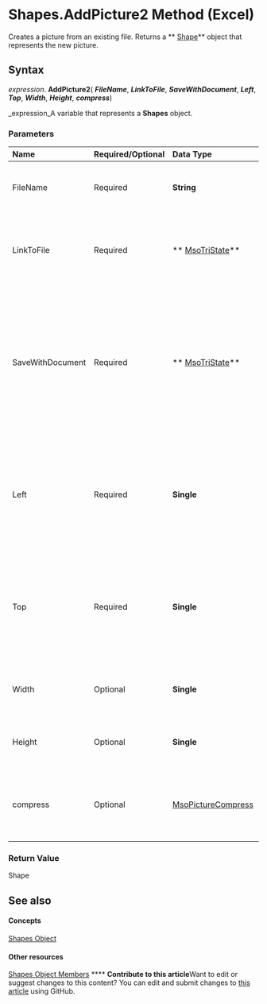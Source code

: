 
# Shapes.AddPicture2 Method (Excel)

Creates a picture from an existing file. Returns a  ** [Shape](f9c6548c-d028-1b70-a11c-c4b45ff19177.md)** object that represents the new picture.


## Syntax

 _expression_. **AddPicture2**( **_FileName_**,  **_LinkToFile_**,  **_SaveWithDocument_**,  **_Left_**,  **_Top_**,  **_Width_**,  **_Height_**,  **_compress_**)

 _expression_A variable that represents a  **Shapes** object.


### Parameters



|**Name**|**Required/Optional**|**Data Type**|**Description**|
|:-----|:-----|:-----|:-----|
|FileName|Required| **String**|The file from which the OLE object is to be created.|
|LinkToFile|Required| ** [MsoTriState](http://msdn.microsoft.com/library/2036cfc9-be7d-e05c-bec7-af05e3c3c515%28Office.15%29.aspx)**|Determines whether the picture will be linked to the file from which it was created.|
|SaveWithDocument|Required| ** [MsoTriState](http://msdn.microsoft.com/library/2036cfc9-be7d-e05c-bec7-af05e3c3c515%28Office.15%29.aspx)**|Determines whether the linked picture will be saved with the document into which it is inserted. This argument must be  **msoTrue** if LinkToFile is **msoFalse**.|
|Left|Required| **Single**|The position, measured in points, of the left edge of the picture relative to the left edge of the worksheet.|
|Top|Required| **Single**|The position, measured in points, of the top edge of the picture relative to the top edge of the worksheet.|
|Width|Optional| **Single**|The width of the picture, measured in points.|
|Height|Optional| **Single**|The height of the picture, measured in points.|
|compress|Optional| [MsoPictureCompress](http://msdn.microsoft.com/library/f58e84f7-f284-425f-88df-b8f8578cebeb%28Office.15%29.aspx)|Determines whether the picture should be compressed when inserted.|

### Return Value

Shape


## See also


#### Concepts


 [Shapes Object](f9c6548c-d028-1b70-a11c-c4b45ff19177.md)
#### Other resources


 [Shapes Object Members](f5d0be42-46cc-2916-8953-401e50a5cef7.md)
****   **Contribute to this article**Want to edit or suggest changes to this content? You can edit and submit changes to  [this article](https://github.com/jhershey00/VBA_Excel_Test/OpenXMLCon/articles/89990ad0-efbc-4262-9ab9-c00c7deac9b5.md) using GitHub.

